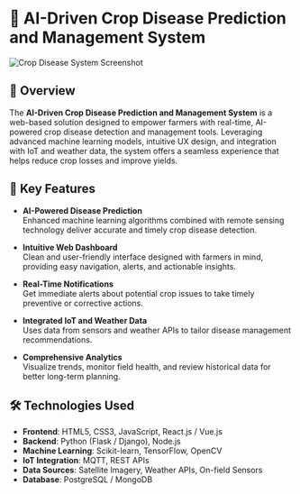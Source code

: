 # 🌾 AI-Driven Crop Disease Prediction and Management System

![Crop Disease System Screenshot](images/dashboard-screenshot.png)

## 🚀 Overview

The **AI-Driven Crop Disease Prediction and Management System** is a web-based solution designed to empower farmers with real-time, AI-powered crop disease detection and management tools. Leveraging advanced machine learning models, intuitive UX design, and integration with IoT and weather data, the system offers a seamless experience that helps reduce crop losses and improve yields.

## 🧠 Key Features

- **AI-Powered Disease Prediction**  
  Enhanced machine learning algorithms combined with remote sensing technology deliver accurate and timely crop disease detection.

- **Intuitive Web Dashboard**  
  Clean and user-friendly interface designed with farmers in mind, providing easy navigation, alerts, and actionable insights.

- **Real-Time Notifications**  
  Get immediate alerts about potential crop issues to take timely preventive or corrective actions.

- **Integrated IoT and Weather Data**  
  Uses data from sensors and weather APIs to tailor disease management recommendations.

- **Comprehensive Analytics**  
  Visualize trends, monitor field health, and review historical data for better long-term planning.

## 🛠️ Technologies Used

- **Frontend**: HTML5, CSS3, JavaScript, React.js / Vue.js  
- **Backend**: Python (Flask / Django), Node.js  
- **Machine Learning**: Scikit-learn, TensorFlow, OpenCV  
- **IoT Integration**: MQTT, REST APIs  
- **Data Sources**: Satellite Imagery, Weather APIs, On-field Sensors  
- **Database**: PostgreSQL / MongoDB
